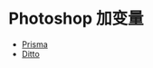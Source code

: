 # Photoshop 加变量

* [Prisma](http://www.codeadventure.com/)
* [Ditto](https://casualnotebook.com/ditto)
